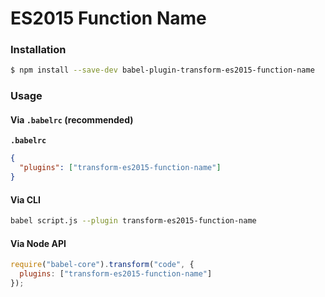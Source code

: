 # ES2015 Function Name

### Installation

```sh
$ npm install --save-dev babel-plugin-transform-es2015-function-name
```

### Usage

#### Via `.babelrc` (recommended)

**`.babelrc`**

```json
{
  "plugins": ["transform-es2015-function-name"]
}
```

#### Via CLI

```sh
babel script.js --plugin transform-es2015-function-name
```

#### Via Node API

```js
require("babel-core").transform("code", {
  plugins: ["transform-es2015-function-name"]
});
```

